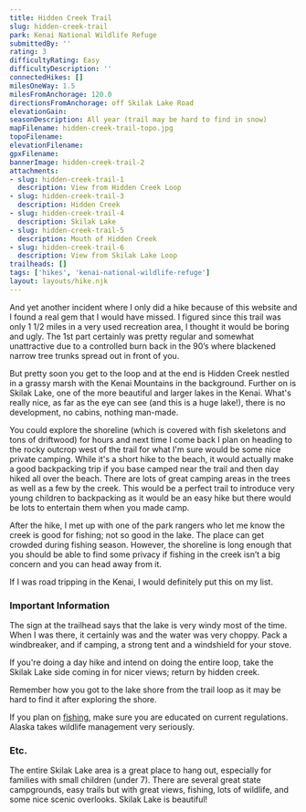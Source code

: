 ```yaml
---
title: Hidden Creek Trail
slug: hidden-creek-trail
park: Kenai National Wildlife Refuge
submittedBy: ''
rating: 3
difficultyRating: Easy
difficultyDescription: ''
connectedHikes: []
milesOneWay: 1.5
milesFromAnchorage: 120.0
directionsFromAnchorage: off Skilak Lake Road
elevationGain: 
seasonDescription: All year (trail may be hard to find in snow)
mapFilename: hidden-creek-trail-topo.jpg
topoFilename: 
elevationFilename: 
gpxFilename: 
bannerImage: hidden-creek-trail-2
attachments:
- slug: hidden-creek-trail-1
  description: View from Hidden Creek Loop
- slug: hidden-creek-trail-3
  description: Hidden Creek
- slug: hidden-creek-trail-4
  description: Skilak Lake
- slug: hidden-creek-trail-5
  description: Mouth of Hidden Creek
- slug: hidden-creek-trail-6
  description: View from Skilak Lake Loop
trailheads: []
tags: ['hikes', 'kenai-national-wildlife-refuge']
layout: layouts/hike.njk
---
```

And yet another incident where I only did a hike because of this website and I found a real gem that I would have missed. I figured since this trail was only 1 1/2 miles in a very used recreation area, I thought it would be boring and ugly. The 1st part certainly was pretty regular and somewhat unattractive due to a controlled burn back in the 90’s where blackened narrow tree trunks spread out in front of you.

But pretty soon you get to the loop and at the end is Hidden Creek nestled in a grassy marsh with the Kenai Mountains in the background. Further on is Skilak Lake, one of the more beautiful and larger lakes in the Kenai. What's really nice, as far as the eye can see (and this is a huge lake!), there is no development, no cabins, nothing man-made.

You could explore the shoreline (which is covered with fish skeletons and tons of driftwood) for hours and next time I come back I plan on heading to the rocky outcrop west of the trail for what I'm sure would be some nice private camping. While it's a short hike to the beach, it would actually make a good backpacking trip if you base camped near the trail and then day hiked all over the beach. There are lots of great camping areas in the trees as well as a few by the creek. This would be a perfect trail to introduce very young children to backpacking as it would be an easy hike but there would be lots to entertain them when you made camp.

After the hike, I met up with one of the park rangers who let me know the creek is good for fishing; not so good in the lake. The place can get crowded during fishing season. However, the shoreline is long enough that you should be able to find some privacy if fishing in the creek isn’t a big concern and you can head away from it. 

If I was road tripping in the Kenai, I would definitely put this on my list.

### Important Information

The sign at the trailhead says that the lake is very windy most of the time. When I was there, it certainly was and the water was very choppy. Pack a windbreaker, and if camping, a strong tent and a windshield for your stove. 

If you're doing a day hike and intend on doing the entire loop, take the Skilak Lake side coming in for nicer views; return by hidden creek. 

Remember how you got to the lake shore from the trail loop as it may be hard to find it after exploring the shore.

If you plan on [fishing](http://alaskahikesearch.com/education/#fishing), make sure you are educated on current regulations. Alaska takes wildlife management very seriously.

### Etc.

The entire Skilak Lake area is a great place to hang out, especially for families with small children (under 7). There are several great state campgrounds, easy trails but with great views, fishing, lots of wildlife, and some nice scenic overlooks. Skilak Lake is beautiful!